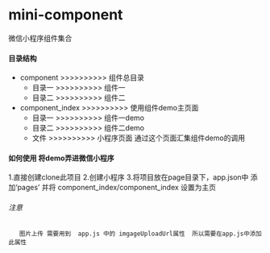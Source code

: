# mini-component
微信小程序组件集合

#### 目录结构

* component              >>>>>>>>>> 组件总目录
   * 目录一               >>>>>>>>>> 组件一
   * 目录二               >>>>>>>>>> 组件二
* component_index        >>>>>>>>>> 使用组件demo主页面
   * 目录一               >>>>>>>>>> 组件一demo
   * 目录二               >>>>>>>>>> 组件二demo
   * 文件                 >>>>>>>>>> 小程序页面 通过这个页面汇集组件demo的调用  

#### 如何使用 将demo弄进微信小程序
 
  1.直接创建clone此项目
  2.创建小程序
  3.将项目放在page目录下，app.json中 添加‘pages’ 并将  component_index/component_index 设置为主页
  ###### 注意 
       图片上传 需要用到  app.js 中的 imgageUploadUrl属性  所以需要在app.js中添加此属性
  
  
  
